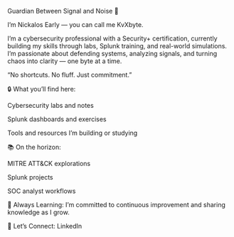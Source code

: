 Guardian Between Signal and Noise 👋

I’m Nickalos Early — you can call me KvXbyte.

I’m a cybersecurity professional with a Security+ certification, currently building my skills through labs, Splunk training, and real-world simulations. I’m passionate about defending systems, analyzing signals, and turning chaos into clarity — one byte at a time.

“No shortcuts. No fluff. Just commitment.”

🔒 What you’ll find here:

Cybersecurity labs and notes

Splunk dashboards and exercises

Tools and resources I’m building or studying

📚 On the horizon:

MITRE ATT&CK explorations

Splunk projects

SOC analyst workflows

🎯 Always Learning:
I’m committed to continuous improvement and sharing knowledge as I grow.

🤝 Let’s Connect:
LinkedIn

